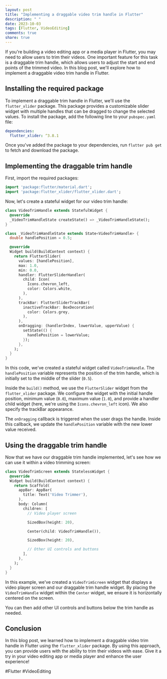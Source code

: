 ```yaml
---
layout: post
title: "Implementing a draggable video trim handle in Flutter"
description: " "
date: 2023-10-03
tags: [Flutter, VideoEditing]
comments: true
share: true
---
```


If you're building a video editing app or a media player in Flutter, you may need to allow users to trim their videos. One important feature for this task is a draggable trim handle, which allows users to adjust the start and end points of the trimmed video. In this blog post, we'll explore how to implement a draggable video trim handle in Flutter.

## Installing the required package

To implement a draggable trim handle in Flutter, we'll use the `flutter_xlider` package. This package provides a customizable slider widget with multiple handles that can be dragged to change the selected values. To install the package, add the following line to your `pubspec.yaml` file:

```yaml
dependencies:
  flutter_xlider: ^3.8.1
```

Once you've added the package to your dependencies, run `flutter pub get` to fetch and download the package.

## Implementing the draggable trim handle

First, import the required packages:

```dart
import 'package:flutter/material.dart';
import 'package:flutter_xlider/flutter_xlider.dart';
```

Now, let's create a stateful widget for our video trim handle:

```dart
class VideoTrimHandle extends StatefulWidget {
  @override
  _VideoTrimHandleState createState() => _VideoTrimHandleState();
}

class _VideoTrimHandleState extends State<VideoTrimHandle> {
  double handlePosition = 0.5;

  @override
  Widget build(BuildContext context) {
    return FlutterSlider(
      values: [handlePosition],
      max: 1.0,
      min: 0.0,
      handler: FlutterSliderHandler(
        child: Icon(
          Icons.chevron_left,
          color: Colors.white,
        ),
      ),
      trackBar: FlutterSliderTrackBar(
        inactiveTrackBar: BoxDecoration(
          color: Colors.grey,
        ),
      ),
      onDragging: (handlerIndex, lowerValue, upperValue) {
        setState(() {
          handlePosition = lowerValue;
        });
      },
    );
  }
}
```

In this code, we've created a stateful widget called `VideoTrimHandle`. The `handlePosition` variable represents the position of the trim handle, which is initially set to the middle of the slider (`0.5`).

Inside the `build()` method, we use the `FlutterSlider` widget from the `flutter_xlider` package. We configure the widget with the initial handle position, minimum value (`0.0`), maximum value (`1.0`), and provide a handler child widget (here, we're using the `Icons.chevron_left` icon). We also specify the trackBar appearance.

The `onDragging` callback is triggered when the user drags the handle. Inside this callback, we update the `handlePosition` variable with the new lower value received.

## Using the draggable trim handle

Now that we have our draggable trim handle implemented, let's see how we can use it within a video trimming screen:

```dart
class VideoTrimScreen extends StatelessWidget {
  @override
  Widget build(BuildContext context) {
    return Scaffold(
      appBar: AppBar(
        title: Text('Video Trimmer'),
      ),
      body: Column(
        children: [
          // Video player screen

          SizedBox(height: 20),

          Center(child: VideoTrimHandle()),

          SizedBox(height: 20),

          // Other UI controls and buttons
        ],
      ),
    );
  }
}
```

In this example, we've created a `VideoTrimScreen` widget that displays a video player screen and our draggable trim handle widget. By placing the `VideoTrimHandle` widget within the `Center` widget, we ensure it is horizontally centered on the screen.

You can then add other UI controls and buttons below the trim handle as needed.

## Conclusion

In this blog post, we learned how to implement a draggable video trim handle in Flutter using the `flutter_xlider` package. By using this approach, you can provide users with the ability to trim their videos with ease. Give it a try in your video editing app or media player and enhance the user experience!

#Flutter #VideoEditing